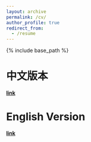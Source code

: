 ```yaml
---
layout: archive
permalink: /cv/
author_profile: true
redirect_from:
  - /resume
---
```


{% include base_path %}

中文版本
======
[**link**](https://c8241998.github.io/files/储泽栋.pdf)

English Version
======
[**link**](https://c8241998.github.io/files/ZedongChu.pdf)


